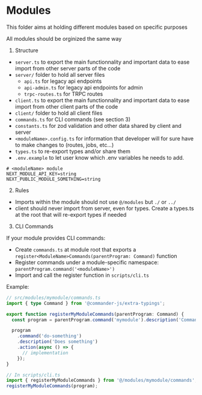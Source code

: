 # Modules

This folder aims at holding different modules based on specific purposes

All modules should be orginized the same way

1. Structure

- `server.ts` to export the main functionnality and important data to ease import from other server parts of the code
- `server/` folder to hold all server files
  - `api.ts` for legacy api endpoints
  - `api-admin.ts` for legacy api endpoints for admin
  - `trpc-routes.ts` for TRPC routes
- `client.ts` to export the main functionnality and important data to ease import from other client parts of the code
- `client/` folder to hold all client files
- `commands.ts` for CLI commands (see section 3)
- `constants.ts` for zod validation and other data shared by client and server
- `<moduleName>.config.ts` for information that developer will for sure have to make changes to (routes, jobs, etc...)
- `types.ts` to re-export types and/or share them
- `.env.example` to let user know which .env variables he needs to add.
```
# <moduleName> module
NEXT_MODULE_API_KEY=string
NEXT_PUBLIC_MODULE_SOMETHING=string
```

2. Rules

- Imports within the module should not use `@/modules` but `./` or `../`
- client should never import from server, even for types. Create a types.ts at the root that will re-export types if needed

3. CLI Commands

If your module provides CLI commands:

- Create `commands.ts` at module root that exports a `register<ModuleName>Commands(parentProgram: Command)` function
- Register commands under a module-specific namespace: `parentProgram.command('<moduleName>')`
- Import and call the register function in `scripts/cli.ts`

Example:

```typescript
// src/modules/mymodule/commands.ts
import { type Command } from '@commander-js/extra-typings';

export function registerMyModuleCommands(parentProgram: Command) {
  const program = parentProgram.command('mymodule').description('Commands for mymodule');

  program
    .command('do-something')
    .description('Does something')
    .action(async () => {
      // implementation
    });
}

// In scripts/cli.ts
import { registerMyModuleCommands } from '@/modules/mymodule/commands';
registerMyModuleCommands(program);
```
